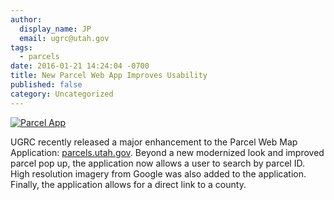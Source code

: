 ```yaml
---
author:
  display_name: JP
  email: ugrc@utah.gov
tags:
  - parcels
date: 2016-01-21 14:24:04 -0700
title: New Parcel Web App Improves Usability
published: false
category: Uncategorized
---
```


<a href="/images/404.png"><img src="{% link images/ParcelApp-300x214.png %}" alt="Parcel App" title="Parcel App" class="inline-text-right" loading="lazy" /></a>

UGRC recently released a major enhancement to the Parcel Web Map Application: [parcels.utah.gov](https://parcels.utah.gov/). Beyond a new modernized look and improved parcel pop up, the application now allows a user to search by parcel ID. High resolution imagery from Google was also added to the application. Finally, the application allows for a direct link to a county.
